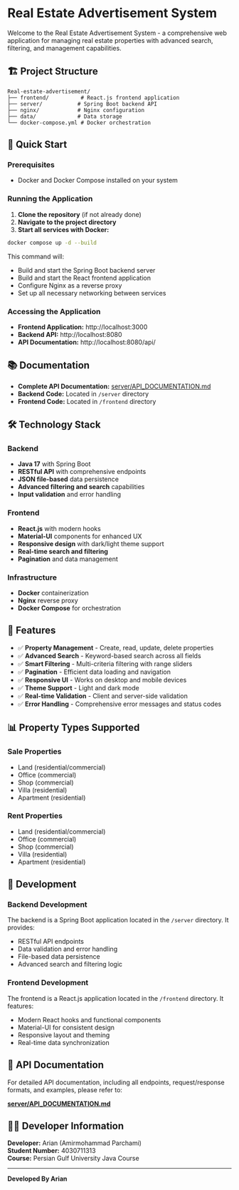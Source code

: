 # Real Estate Advertisement System

Welcome to the Real Estate Advertisement System - a comprehensive web application for managing real estate properties with advanced search, filtering, and management capabilities.

## 🏗️ Project Structure

```
Real-estate-advertisement/
├── frontend/          # React.js frontend application
├── server/           # Spring Boot backend API
├── nginx/            # Nginx configuration
├── data/             # Data storage
└── docker-compose.yml # Docker orchestration
```

## 🚀 Quick Start

### Prerequisites
- Docker and Docker Compose installed on your system

### Running the Application

1. **Clone the repository** (if not already done)
2. **Navigate to the project directory**
3. **Start all services with Docker:**

```bash
docker compose up -d --build
```

This command will:
- Build and start the Spring Boot backend server
- Build and start the React frontend application
- Configure Nginx as a reverse proxy
- Set up all necessary networking between services

### Accessing the Application

- **Frontend Application:** http://localhost:3000
- **Backend API:** http://localhost:8080
- **API Documentation:** http://localhost:8080/api/

## 📚 Documentation

- **Complete API Documentation:** [server/API_DOCUMENTATION.md](server/API_DOCUMENTATION.md)
- **Backend Code:** Located in `/server` directory
- **Frontend Code:** Located in `/frontend` directory

## 🛠️ Technology Stack

### Backend
- **Java 17** with Spring Boot
- **RESTful API** with comprehensive endpoints
- **JSON file-based** data persistence
- **Advanced filtering and search** capabilities
- **Input validation** and error handling

### Frontend
- **React.js** with modern hooks
- **Material-UI** components for enhanced UX
- **Responsive design** with dark/light theme support
- **Real-time search and filtering**
- **Pagination** and data management

### Infrastructure
- **Docker** containerization
- **Nginx** reverse proxy
- **Docker Compose** for orchestration

## 🎯 Features

- ✅ **Property Management** - Create, read, update, delete properties
- ✅ **Advanced Search** - Keyword-based search across all fields
- ✅ **Smart Filtering** - Multi-criteria filtering with range sliders
- ✅ **Pagination** - Efficient data loading and navigation
- ✅ **Responsive UI** - Works on desktop and mobile devices
- ✅ **Theme Support** - Light and dark mode
- ✅ **Real-time Validation** - Client and server-side validation
- ✅ **Error Handling** - Comprehensive error messages and status codes

## 📊 Property Types Supported

### Sale Properties
- Land (residential/commercial)
- Office (commercial)
- Shop (commercial)
- Villa (residential)
- Apartment (residential)

### Rent Properties
- Land (residential/commercial)
- Office (commercial)
- Shop (commercial)
- Villa (residential)
- Apartment (residential)

## 🔧 Development

### Backend Development
The backend is a Spring Boot application located in the `/server` directory. It provides:
- RESTful API endpoints
- Data validation and error handling
- File-based data persistence
- Advanced search and filtering logic

### Frontend Development
The frontend is a React.js application located in the `/frontend` directory. It features:
- Modern React hooks and functional components
- Material-UI for consistent design
- Responsive layout and theming
- Real-time data synchronization

## 📝 API Documentation

For detailed API documentation, including all endpoints, request/response formats, and examples, please refer to:

**[server/API_DOCUMENTATION.md](server/API_DOCUMENTATION.md)**

## 👨‍💻 Developer Information

**Developer:** Arian (Amirmohammad Parchami)  
**Student Number:** 4030711313  
**Course:** Persian Gulf University Java Course

---

**Developed By Arian**

